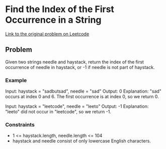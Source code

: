 # Find the Index of the First Occurrence in a String


[Link to the original problem on Leetcode](https://leetcode.com/problems/find-the-index-of-the-first-occurrence-in-a-string/)

## Problem

Given two strings needle and haystack, return the index of the first occurrence of needle in haystack, or -1 if needle is not part of haystack.

### Example

Input: haystack = "sadbutsad", needle = "sad"
Output: 0
Explanation: "sad" occurs at index 0 and 6.
The first occurrence is at index 0, so we return 0.

Input: haystack = "leetcode", needle = "leeto"
Output: -1
Explanation: "leeto" did not occur in "leetcode", so we return -1.

### Constraints

- 1 <= haystack.length, needle.length <= 104
- haystack and needle consist of only lowercase English characters.